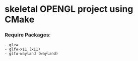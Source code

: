 
# skeletal OPENGL project using CMake


### Require Packages:
    - glew
    - glfw-x11 (x11)
    - glfw-wayland (wayland)
